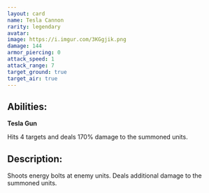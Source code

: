 ```yaml
---
layout: card
name: Tesla Cannon
rarity: legendary
avatar: 
image: https://i.imgur.com/3KGgjik.png
damage: 144
armor_piercing: 0
attack_speed: 1
attack_range: 7
target_ground: true
target_air: true
---
```


## Abilities:

**Tesla Gun**

Hits 4 targets and deals 170% damage to the summoned units.

## Description:

Shoots energy bolts at enemy units. Deals additional damage to the summoned units.